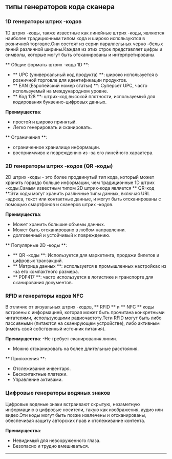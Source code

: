 ## типы генераторов кода сканера

### 1D генераторы штрих -кодов
1D штрих -коды, также известные как линейные штрих -коды, являются наиболее традиционным типом кода и широко используются в розничной торговле.Они состоят из серии параллельных черно -белых линий различной ширины.Каждая из этих строк представляет цифры и символы, которые могут быть отсканированы и интерпретированы.

** Общие форматы штрих -кода 1D **:
- ** UPC (универсальный код продукта) **: широко используется в розничной торговле для идентификации продуктов.
- ** EAN (Европейский номер статьи) **: Суперсет UPC, часто используемый на международном уровне.
- ** Код 128 **: штрих-код высокой плотности, используемый для кодирования буквенно-цифровых данных.

**Преимущества**:
- простой и широко принятый.
- Легко генерировать и сканировать.

** Ограничения **:
- ограниченное хранилище информации.
- восприимчиво к повреждению из -за его линейного характера.

### 2D генераторы штрих -кодов (QR -коды)
2D штрих -коды - это более продвинутый тип кода, который может хранить гораздо больше информации, чем традиционные 1D штрих -коды.Самым известным типом 2D штрих-кода является ** QR-код **.Эти коды могут хранить различные типы данных, включая URL -адреса, текст или контактные данные, и могут быть отсканированы с помощью смартфонов и сканеров штрих -кодов.

**Преимущества**:
- Может хранить большие объемы данных.
- Может быть отсканировано в любом направлении.
- долговечный и устойчивый к повреждению.

** Популярные 2D -коды **:
- ** QR -коды **: Используется для маркетинга, продажи билетов и цифровых транзакций.
- ** Матрица данных **: используется в промышленных настройках из -за его компактного размера.
- ** PDF417 **: часто используется в логистике и транспорте для сканирования документов.

### RFID и генераторы кодов NFC
В отличие от визуальных штрих -кодов, ** RFID ** и ** NFC ** коды встроены с информацией, которая может быть прочитана конкретными читателями, использующими радиочастоту.Теги RFID могут быть либо пассивными (питаются на сканирующем устройстве), либо активным (иметь свой собственный источник питания).

**Преимущества**:
-Не требует сканирования линии.
- Можно отсканировать на более длительные расстояния.

** Приложения **:
- Отслеживание инвентаря.
- Бесконтактные платежи.
- Управление активами.

### Цифровые генераторы водяных знаков
Цифровые водяные знаки встраивают скрытую, незаметную информацию в цифровые носители, такую ​​как изображения, аудио или видео.Эти коды могут быть позже извлечены и отсканированы, обеспечивая защиту авторских прав и отслеживание контента.

**Преимущества**:
- Невидимый для невооруженного глаза.
- Безопасно и трудно вмешиваться.

---